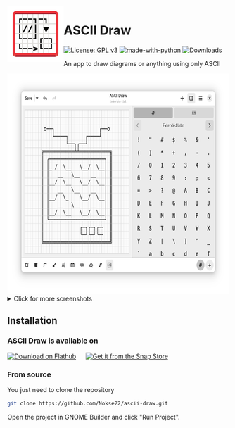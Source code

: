 <img height="128" src="data/icons/hicolor/scalable/apps/io.github.nokse22.asciidraw.svg" align="left"/>

# ASCII Draw
  [![License: GPL v3](https://img.shields.io/badge/License-GPLv3-blue.svg)](https://www.gnu.org/licenses/gpl-3.0)
  [![made-with-python](https://img.shields.io/badge/Made%20with-Python-ff7b3f.svg)](https://www.python.org/)
  [![Downloads](https://img.shields.io/badge/dynamic/json?color=brightgreen&label=Flathub%20Downloads&query=%24.installs_total&url=https%3A%2F%2Fflathub.org%2Fapi%2Fv2%2Fstats%2Fio.github.nokse22.asciidraw)](https://flathub.org/apps/details/io.github.nokse22.asciidraw)
  
  <p>
    An app to draw diagrams or anything using only ASCII
	</p>

  <div align="center">
  <img src="data/resources/screenshot 01.png" height="500"/>
  </div>
  <details>
<summary>Click for more screenshots</summary>
<div align="center">
<img src="data/resources/screenshot 02.png" max-height="500"/>
<img src="data/resources/screenshot 03.png" max-height="500"/>
<img src="data/resources/screenshot 04.png" max-height="500"/>
<img src="data/resources/screenshot 05.png" max-height="500"/>
<img src="data/resources/screenshot 06.png" max-height="500"/>
</div>
</details>

## Installation
### ASCII Draw is available on
<a href='https://flathub.org/apps/io.github.nokse22.asciidraw'><img height='80' alt='Download on Flathub' src='https://dl.flathub.org/assets/badges/flathub-badge-en.png'/></a>
<h>&emsp;</h> <a href="https://snapcraft.io/ascii-draw"><img height='80' alt="Get it from the Snap Store" src="https://snapcraft.io/static/images/badges/en/snap-store-black.svg"/></a>

### From source

You just need to clone the repository

```sh
git clone https://github.com/Nokse22/ascii-draw.git
```

Open the project in GNOME Builder and click "Run Project".
